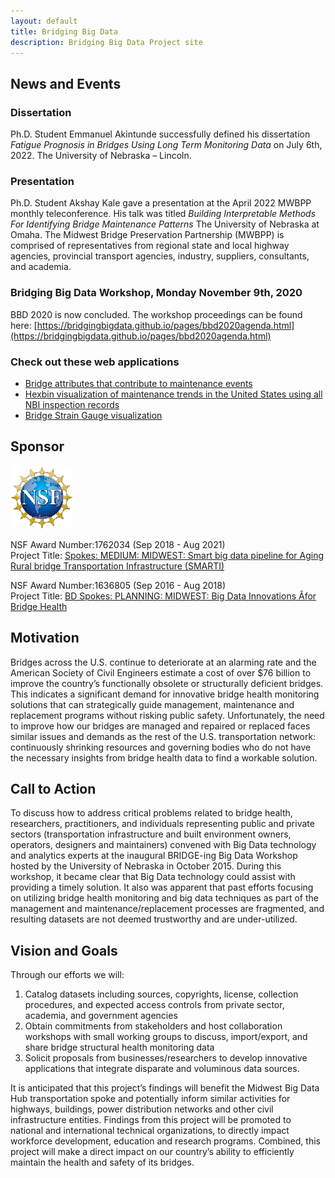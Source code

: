 ```yaml
---
layout: default
title: Bridging Big Data
description: Bridging Big Data Project site
---
```


## News and Events

### Dissertation
Ph.D. Student Emmanuel Akintunde successfully defined his dissertation _Fatigue Prognosis in Bridges Using Long Term Monitoring Data_ on July 6th, 2022. The University of Nebraska – Lincoln. 

### Presentation 
Ph.D. Student Akshay Kale gave a presentation at the April 2022 MWBPP monthly teleconference. His talk was titled _Building Interpretable Methods For Identifying Bridge Maintenance Patterns_ The University of Nebraska at Omaha. The Midwest Bridge Preservation Partnership (MWBPP) is comprised of representatives from regional state and local highway agencies, provincial transport agencies, industry, suppliers, consultants, and academia.

### Bridging Big Data Workshop, Monday November 9th, 2020
BBD 2020 is now concluded. The workshop proceedings can be found here: [https://bridgingbigdata.github.io/pages/bbd2020agenda.html](https://bridgingbigdata.github.io/pages/bbd2020agenda.html)

### Check out these web applications
- [Bridge attributes that contribute to maintenance events](https://repairs.ricks.io)
- [Hexbin visualization of maintenance trends in the United States using all NBI inspection records](https://hexstates.ricks.io)
- [Bridge Strain Gauge visualization](https://bridgestrain.ricks.io)

## Sponsor
![NSF](./pages/nsf1.gif)

NSF Award Number:1762034   (Sep 2018 - Aug 2021)   
Project Title: [Spokes: MEDIUM: MIDWEST: Smart big data pipeline for Aging Rural bridge Transportation Infrastructure (SMARTI)](https://www.nsf.gov/awardsearch/showAward?AWD_ID=1762034&HistoricalAwards=false)

NSF Award Number:1636805  (Sep 2016 - Aug 2018)  
Project Title: [BD Spokes: PLANNING: MIDWEST: Big Data Innovations Âfor Bridge Health](http://nsf.gov/awardsearch/showAward?AWD_ID=1636805&HistoricalAwards=false)

## Motivation
Bridges across the U.S. continue to deteriorate at an alarming rate and the American Society of Civil Engineers estimate a cost of over $76 billion to improve the country’s functionally obsolete or structurally deficient bridges. This indicates a significant demand for innovative bridge health monitoring solutions that can strategically guide management, maintenance and replacement programs without risking public safety. Unfortunately, the need to improve how our bridges are managed and repaired or replaced faces similar issues and demands as the rest of the U.S. transportation network: continuously shrinking resources and governing bodies who do not have the necessary insights from bridge health data to find a workable solution.

## Call to Action
To discuss how to address critical problems related to bridge health, researchers, practitioners, and individuals representing public and private sectors (transportation infrastructure and built environment owners, operators, designers and maintainers) convened with Big Data technology and analytics experts at the inaugural BRIDGE-ing Big Data Workshop hosted by the University of Nebraska in October 2015. During this workshop, it became clear that Big Data technology could assist with providing a timely solution. It also was apparent that past efforts focusing on utilizing bridge health monitoring and big data techniques as part of the management and maintenance/replacement processes are fragmented, and resulting datasets are not deemed trustworthy and are under-utilized.

## Vision and Goals
Through our efforts we will:  

1. Catalog datasets including sources, copyrights, license, collection procedures, and expected access controls from private sector, academia, and government agencies  
1. Obtain commitments from stakeholders and host collaboration workshops with small working groups to discuss, import/export, and share bridge structural health monitoring data  
1. Solicit proposals from businesses/researchers to develop innovative applications that integrate disparate and voluminous data sources.  

It is anticipated that this project’s findings will benefit the Midwest Big Data Hub transportation spoke and potentially inform similar activities for highways, buildings, power distribution networks and other civil infrastructure entities. Findings from this project will be promoted to national and international technical organizations, to directly impact workforce development, education and research programs. Combined, this project will make a direct impact on our country’s ability to efficiently maintain the health and safety of its bridges.
